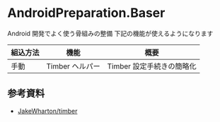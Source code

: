# AndroidPreparation.Baser
Android 開発でよく使う骨組みの整備
下記の機能が使えるようになります

組込方法 | 機能 | 概要
--- | --- | ---
手動 | Timber ヘルパー | Timber 設定手続きの簡略化


## 参考資料
* [JakeWharton/timber](https://github.com/JakeWharton/timber)

